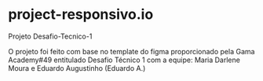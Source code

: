 # project-responsivo.io
Projeto Desafio-Tecnico-1 

O projeto foi feito com base no template do figma proporcionado pela Gama Academy#49 entitulado Desafio Técnico 1 
com a equipe: Maria Darlene Moura e Eduardo Augustinho (Eduardo A.)
